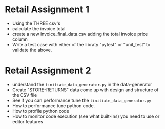 # Retail Assignment 1
* Using the THREE csv's 
* calculate the invoice total
* create a new invoice_final_data.csv adding the total invoice price column
* Write a test case with either of the libraty "pytest" or "unit_test" to validate the above.


# Retail Assignment 2
* understand the `tinitiate_data_generator.py` in the data-generator
* Create "STORE-RETURNS" data come up with design and structure of the CSV file
* See if you can performance tune the `tinitiate_data_generator.py`
* How to performance tune python code.
* How to profile python code
* How to monitor code execution (see what built-ins) you need to use
 or editor features